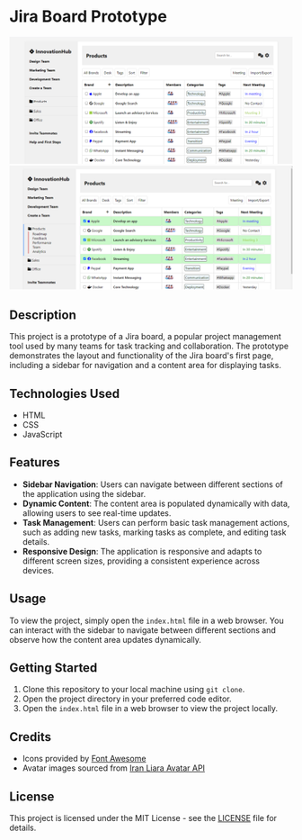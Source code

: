 # Jira Board Prototype
![Preview](x.png)
![Preview](y.png)

## Description
This project is a prototype of a Jira board, a popular project management tool used by many teams for task tracking and collaboration. The prototype demonstrates the layout and functionality of the Jira board's first page, including a sidebar for navigation and a content area for displaying tasks.

## Technologies Used
- HTML
- CSS
- JavaScript

## Features
- **Sidebar Navigation**: Users can navigate between different sections of the application using the sidebar.
- **Dynamic Content**: The content area is populated dynamically with data, allowing users to see real-time updates.
- **Task Management**: Users can perform basic task management actions, such as adding new tasks, marking tasks as complete, and editing task details.
- **Responsive Design**: The application is responsive and adapts to different screen sizes, providing a consistent experience across devices.

## Usage
To view the project, simply open the `index.html` file in a web browser. You can interact with the sidebar to navigate between different sections and observe how the content area updates dynamically.

## Getting Started
1. Clone this repository to your local machine using `git clone`.
2. Open the project directory in your preferred code editor.
3. Open the `index.html` file in a web browser to view the project locally.

## Credits
- Icons provided by [Font Awesome](https://fontawesome.com/)
- Avatar images sourced from [Iran Liara Avatar API](https://avatar.iran.liara.run/)

## License
This project is licensed under the MIT License - see the [LICENSE](LICENSE) file for details.
